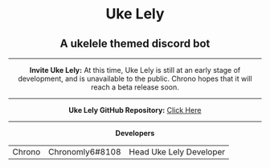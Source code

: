 <html>
<div align="center">
<h1>Uke Lely</h1>

<h2>A ukelele themed discord bot</h2><hr>

<b>Invite Uke Lely:</b> At this time, Uke Lely is still at an early stage of development, and is unavailable to the public. Chrono hopes that it will reach a beta release soon.<hr>

<b>Uke Lely GitHub Repository:</b> <a href="https://github.com/SmoreBot/Uke-Lely">Click Here</a><hr>

<b>Developers</b>
<table style="width:100%">
    <tr>
        <td>Chrono</td>
        <td>Chronomly6#8108</td>
        <td>Head Uke Lely Developer</td>
    </tr>
</table>
</div>
</html>
